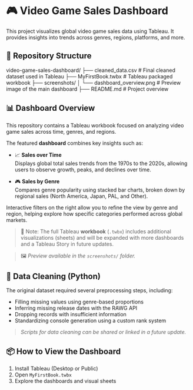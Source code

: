 # 🎮 Video Game Sales Dashboard

This project visualizes global video game sales data using Tableau. It provides insights into trends across genres, regions, platforms, and more.

## 📁 Repository Structure
video-game-sales-dashboard/
├── cleaned_data.csv # Final cleaned dataset used in Tableau
├── MyFirstBook.twbx # Tableau packaged workbook
├── screenshots/
│ └── dashboard_overview.png # Preview image of the main dashboard
├── README.md # Project overview

## 📊 Dashboard Overview

This repository contains a Tableau workbook focused on analyzing video game sales across time, genres, and regions.  

The featured **dashboard** combines key insights such as:

- 📈 **Sales over Time**  
  Displays global total sales trends from the 1970s to the 2020s, allowing users to observe growth, peaks, and declines over time.

- 🎮 **Sales by Genre**  
  Compares genre popularity using stacked bar charts, broken down by regional sales (North America, Japan, PAL, and Other).

Interactive filters on the right allow you to refine the view by genre and region, helping explore how specific categories performed across global markets.

> 🔎 Note: The full Tableau **workbook** (`.twbx`) includes additional visualizations (sheets) and will be expanded with more dashboards and a Tableau Story in future updates.

> 🖼️ _Preview available in the `screenshots/` folder._

## 🔧 Data Cleaning (Python)

The original dataset required several preprocessing steps, including:
- Filling missing values using genre-based proportions
- Inferring missing release dates with the RAWG API
- Dropping records with insufficient information
- Standardizing console generation using a custom rank system

> _Scripts for data cleaning can be shared or linked in a future update._

## 📦 How to View the Dashboard

1. Install Tableau (Desktop or Public)
2. Open `MyFirstBook.twbx`
3. Explore the dashboards and visual sheets
